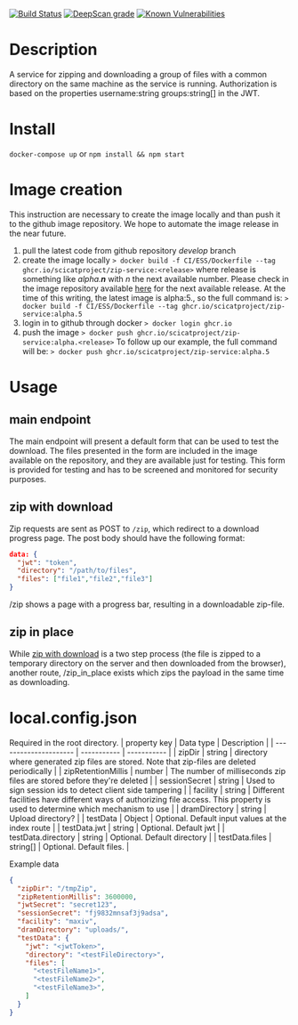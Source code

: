 [![Build Status](https://github.com/SciCatProject/zip-service/actions/workflows/test-build.yml/badge.svg?branch=develop)](https://github.com/SciCatProject/zip-service/actions)
[![DeepScan grade](https://deepscan.io/api/teams/8394/projects/16917/branches/371288/badge/grade.svg)](https://deepscan.io/dashboard#view=project&tid=8394&pid=16917&bid=371288)
[![Known Vulnerabilities](https://snyk.io/test/github/SciCatProject/zip-service/develop/badge.svg?targetFile=package.json)](https://snyk.io/test/github/SciCatProject/zip-service/develop?targetFile=package.json)

# Description
A service for zipping and downloading a group of files with a common directory on the same machine as the service is running. Authorization is based on the properties username:string groups:string[] in the JWT.

# Install
`docker-compose up` or `npm install && npm start`

# Image creation
This instruction are necessary to create the image locally and than push it to the github image repository.
We hope to automate the image release in the near future.
1. pull the latest code from github repository _develop_ branch
2. create the image locally
   `> docker build -f CI/ESS/Dockerfile --tag ghcr.io/scicatproject/zip-service:<release>`
   where release is something like _alpha.__n___ with _n_ the next available number.
   Please check in the image repository available [here](https://github.com/SciCatProject/zip-service/pkgs/container/zip-service) for the next available release.
   At the time of this writing, the latest image is alpha:5., so the full command is:
   `> docker build -f CI/ESS/Dockerfile --tag ghcr.io/scicatproject/zip-service:alpha.5` 
3. login in to github through docker
   `> docker login ghcr.io`
4. push the image
   `> docker push ghcr.io/scicatproject/zip-service:alpha.<release>`
   To follow up our example, the full command will be:
   `> docker push ghcr.io/scicatproject/zip-service:alpha.5`


# Usage
## main endpoint
The main endpoint will present a default form that can be used to test the download.
The files presented in the form are included in the image available on the repository, and they are available just for testing.
This form is provided for testing and has to be screened and monitored for security purposes.


## zip with download
Zip requests are sent as POST to `/zip`, which redirect to a download progress page. The post body should have the following format:

```json
data: {
  "jwt": "token",
  "directory": "/path/to/files",
  "files": ["file1","file2","file3"]
}
```
/zip shows a page with a progress bar, resulting in a downloadable zip-file.

## zip in place
While [zip with download](zip-with-download) is a two step process (the file is zipped to a temporary directory on the server and then downloaded from the browser), another route, /zip_in_place exists which zips the payload in the same time as downloading. 

# local.config.json
Required in the root directory. 
| property key          | Data type   | Description |
| --------------------- | ----------- | ----------- |
| zipDir                | string      | directory where generated zip files are stored. Note that zip-files are deleted periodically |
| zipRetentionMillis    | number      | The number of milliseconds zip files are stored before they're deleted |
| sessionSecret         | string      | Used to sign session ids to detect client side tampering |
| facility              | string      | Different facilities have different ways of authorizing file access. This property is used to determine which mechanism to use |
| dramDirectory         | string      | Upload directory? |
| testData              | Object      | Optional. Default input values at the index route |
| testData.jwt          | string      | Optional. Default jwt |
| testData.directory    | string      | Optional. Default directory |
| testData.files        | string[]    | Optional. Default files. |


Example data
```json
{
  "zipDir": "/tmpZip",
  "zipRetentionMillis": 3600000,
  "jwtSecret": "secret123",
  "sessionSecret": "fj9832mnsaf3j9adsa",
  "facility": "maxiv",
  "dramDirectory": "uploads/",
  "testData": {
    "jwt": "<jwtToken>",
    "directory": "<testFileDirectory>",
    "files": [
      "<testFileName1>",
      "<testFileName2>",
      "<testFileName3>",
    ]
  }
}
 ```
